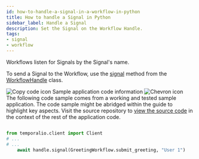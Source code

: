 ```yaml
---
id: how-to-handle-a-signal-in-a-workflow-in-python
title: How to handle a Signal in Python
sidebar_label: Handle a Signal
description: Set the Signal on the Workflow Handle.
tags:
- signal
- workflow
---
```


<!-- DO NOT EDIT THIS FILE DIRECTLY.
THIS FILE IS GENERATED from https://github.com/temporalio/documentation-samples-python/blob/develop-patching/signal_your_workflow/signal_dacx.py. -->

Workflows listen for Signals by the Signal's name.

To send a Signal to the Workflow, use the [signal](https://python.temporal.io/temporalio.client.WorkflowHandle.html#signal) method from the [WorkflowHandle](https://python.temporal.io/temporalio.client.WorkflowHandle.html) class.

<div class="copycode-notice-container"><div class="copycode-notice"><img data-style="copycode-icon" src="/icons/copycode.png" alt="Copy code icon" /> Sample application code information <img id="i-d79e1836-2205-44ae-8038-82ae2ad9e5e7" data-event="clickable-copycode-info" data-style="chevron-icon" src="/icons/chevron.png" alt="Chevron icon" /></div><div id="copycode-info-d79e1836-2205-44ae-8038-82ae2ad9e5e7" class="copycode-info">The following code sample comes from a working and tested sample application. The code sample might be abridged within the guide to highlight key aspects. Visit the source repository to <a href="https://github.com/temporalio/documentation-samples-python/blob/develop-patching/signal_your_workflow/signal_dacx.py">view the source code</a> in the context of the rest of the application code.</div></div>

```python

from temporalio.client import Client
# ...
# ...
    await handle.signal(GreetingWorkflow.submit_greeting, "User 1")
```

